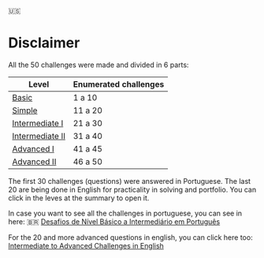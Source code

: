 :us:

# Disclaimer

All the 50 challenges were made and divided in 6 parts:

| Level | Enumerated challenges |
|-|-|
| [Basic](/sql/pt-br/DESAFIOS.md/#nível-básico) | 1 a 10 |
| [Simple](/sql/pt-br/DESAFIOS.md/#nível-simples) | 11 a 20 |
| [Intermediate I](/sql/pt-br/DESAFIOS.md/#nível-intermediário-i) | 21 a 30 |
| [Intermediate II](/sql/eng/CHALLENGES.md/#intermediate-ii) | 31 a 40 |
| [Advanced I](/sql/eng/CHALLENGES.md/#advanced-i) | 41 a 45 |
| [Advanced II](/sql/eng/CHALLENGES.md/#advanced-ii) | 46 a 50 |

The first 30 challenges (questions) were answered in Portuguese. The last 20 are being done in English for practicality in solving and portfolio. You can click in the leves at the summary to open it.

In case you want to see all the challenges in portuguese, you can see in here: :brazil: [Desafios de Nível Básico a Intermediário em Português](/sql/pt-br/DESAFIOS.md)

For the 20 and more advanced questions in english, you can click here too: [Intermediate to Advanced Challenges in English](/sql/eng/CHALLENGES.md)